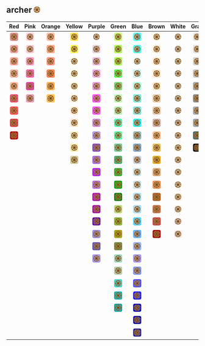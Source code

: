 ## archer ![archer](../../icons/buildings/market.png)
| Red | Pink | Orange | Yellow | Purple | Green | Blue | Brown | White | Gray |
|:-:|:-:|:-:|:-:|:-:|:-:|:-:|:-:|:-:|:-:|
| ![IndianRed](../../icons/buildings/market/IndianRed.png) | ![Pink](../../icons/buildings/market/Pink.png) | ![LightSalmon](../../icons/buildings/market/LightSalmon.png) | ![Gold](../../icons/buildings/market/Gold.png) | ![Lavender](../../icons/buildings/market/Lavender.png) | ![GreenYellow](../../icons/buildings/market/GreenYellow.png) | ![Aqua](../../icons/buildings/market/Aqua.png) | ![Cornsilk](../../icons/buildings/market/Cornsilk.png) | ![White](../../icons/buildings/market/White.png) | ![Gainsboro](../../icons/buildings/market/Gainsboro.png) |
| ![LightCoral](../../icons/buildings/market/LightCoral.png) | ![LightPink](../../icons/buildings/market/LightPink.png) | ![Coral](../../icons/buildings/market/Coral.png) | ![Yellow](../../icons/buildings/market/Yellow.png) | ![Thistle](../../icons/buildings/market/Thistle.png) | ![Chartreuse](../../icons/buildings/market/Chartreuse.png) | ![Cyan](../../icons/buildings/market/Cyan.png) | ![BlanchedAlmond](../../icons/buildings/market/BlanchedAlmond.png) | ![Snow](../../icons/buildings/market/Snow.png) | ![LightGray](../../icons/buildings/market/LightGray.png) |
| ![Salmon](../../icons/buildings/market/Salmon.png) | ![HotPink](../../icons/buildings/market/HotPink.png) | ![Tomato](../../icons/buildings/market/Tomato.png) | ![LightYellow](../../icons/buildings/market/LightYellow.png) | ![Plum](../../icons/buildings/market/Plum.png) | ![LawnGreen](../../icons/buildings/market/LawnGreen.png) | ![LightCyan](../../icons/buildings/market/LightCyan.png) | ![Bisque](../../icons/buildings/market/Bisque.png) | ![HoneyDew](../../icons/buildings/market/HoneyDew.png) | ![Silver](../../icons/buildings/market/Silver.png) |
| ![DarkSalmon](../../icons/buildings/market/DarkSalmon.png) | ![DeepPink](../../icons/buildings/market/DeepPink.png) | ![OrangeRed](../../icons/buildings/market/OrangeRed.png) | ![LemonChiffon](../../icons/buildings/market/LemonChiffon.png) | ![Violet](../../icons/buildings/market/Violet.png) | ![Lime](../../icons/buildings/market/Lime.png) | ![PaleTurquoise](../../icons/buildings/market/PaleTurquoise.png) | ![NavajoWhite](../../icons/buildings/market/NavajoWhite.png) | ![MintCream](../../icons/buildings/market/MintCream.png) | ![DarkGray](../../icons/buildings/market/DarkGray.png) |
| ![LightSalmon](../../icons/buildings/market/LightSalmon.png) | ![MediumVioletRed](../../icons/buildings/market/MediumVioletRed.png) | ![DarkOrange](../../icons/buildings/market/DarkOrange.png) | ![LightGoldenrodYellow](../../icons/buildings/market/LightGoldenrodYellow.png) | ![Orchid](../../icons/buildings/market/Orchid.png) | ![LimeGreen](../../icons/buildings/market/LimeGreen.png) | ![Aquamarine](../../icons/buildings/market/Aquamarine.png) | ![Wheat](../../icons/buildings/market/Wheat.png) | ![Azure](../../icons/buildings/market/Azure.png) | ![Gray](../../icons/buildings/market/Gray.png) |
| ![Crimson](../../icons/buildings/market/Crimson.png) | ![PaleVioletRed](../../icons/buildings/market/PaleVioletRed.png) | ![Orange](../../icons/buildings/market/Orange.png) | ![PapayaWhip](../../icons/buildings/market/PapayaWhip.png) | ![Fuchsia](../../icons/buildings/market/Fuchsia.png) | ![PaleGreen](../../icons/buildings/market/PaleGreen.png) | ![Turquoise](../../icons/buildings/market/Turquoise.png) | ![BurlyWood](../../icons/buildings/market/BurlyWood.png) | ![AliceBlue](../../icons/buildings/market/AliceBlue.png) | ![DimGray](../../icons/buildings/market/DimGray.png) |
| ![Red](../../icons/buildings/market/Red.png) | | | ![Moccasin](../../icons/buildings/market/Moccasin.png) | ![Magenta](../../icons/buildings/market/Magenta.png) | ![LightGreen](../../icons/buildings/market/LightGreen.png) | ![MediumTurquoise](../../icons/buildings/market/MediumTurquoise.png) | ![Tan](../../icons/buildings/market/Tan.png) | ![GhostWhite](../../icons/buildings/market/GhostWhite.png) | ![LightSlateGray](../../icons/buildings/market/LightSlateGray.png) |
| ![FireBrick](../../icons/buildings/market/FireBrick.png) | | | ![PeachPuff](../../icons/buildings/market/PeachPuff.png) | ![MediumOrchid](../../icons/buildings/market/MediumOrchid.png) | ![MediumSpringGreen](../../icons/buildings/market/MediumSpringGreen.png) | ![DarkTurquoise](../../icons/buildings/market/DarkTurquoise.png) | ![RosyBrown](../../icons/buildings/market/RosyBrown.png) | ![WhiteSmoke](../../icons/buildings/market/WhiteSmoke.png) | ![SlateGray](../../icons/buildings/market/SlateGray.png) |
| ![DarkRed](../../icons/buildings/market/DarkRed.png) | | | ![PaleGoldenrod](../../icons/buildings/market/PaleGoldenrod.png) | ![MediumPurple](../../icons/buildings/market/MediumPurple.png) | ![SpringGreen](../../icons/buildings/market/SpringGreen.png) | ![CadetBlue](../../icons/buildings/market/CadetBlue.png) | ![SandyBrown](../../icons/buildings/market/SandyBrown.png) | ![SeaShell](../../icons/buildings/market/SeaShell.png) | ![DarkSlateGray](../../icons/buildings/market/DarkSlateGray.png) |
| | | | ![Khaki](../../icons/buildings/market/Khaki.png) | ![RebeccaPurple](../../icons/buildings/market/RebeccaPurple.png) | ![MediumSeaGreen](../../icons/buildings/market/MediumSeaGreen.png) | ![SteelBlue](../../icons/buildings/market/SteelBlue.png) | ![Goldenrod](../../icons/buildings/market/Goldenrod.png) | ![Beige](../../icons/buildings/market/Beige.png) | ![Black](../../icons/buildings/market/Black.png) |
| | | | ![DarkKhaki](../../icons/buildings/market/DarkKhaki.png) | ![BlueViolet](../../icons/buildings/market/BlueViolet.png) | ![SeaGreen](../../icons/buildings/market/SeaGreen.png) | ![LightSteelBlue](../../icons/buildings/market/LightSteelBlue.png) | ![DarkGoldenrod](../../icons/buildings/market/DarkGoldenrod.png) | ![OldLace](../../icons/buildings/market/OldLace.png) | |
| | | | | ![DarkViolet](../../icons/buildings/market/DarkViolet.png) | ![ForestGreen](../../icons/buildings/market/ForestGreen.png) | ![PowderBlue](../../icons/buildings/market/PowderBlue.png) | ![Peru](../../icons/buildings/market/Peru.png) | ![FloralWhite](../../icons/buildings/market/FloralWhite.png) | |
| | | | | ![DarkOrchid](../../icons/buildings/market/DarkOrchid.png) | ![Green](../../icons/buildings/market/Green.png) | ![LightBlue](../../icons/buildings/market/LightBlue.png) | ![Chocolate](../../icons/buildings/market/Chocolate.png) | ![Ivory](../../icons/buildings/market/Ivory.png) | |
| | | | | ![DarkMagenta](../../icons/buildings/market/DarkMagenta.png) | ![DarkGreen](../../icons/buildings/market/DarkGreen.png) | ![SkyBlue](../../icons/buildings/market/SkyBlue.png) | ![SaddleBrown](../../icons/buildings/market/SaddleBrown.png) | ![AntiqueWhite](../../icons/buildings/market/AntiqueWhite.png) | |
| | | | | ![Purple](../../icons/buildings/market/Purple.png) | ![YellowGreen](../../icons/buildings/market/YellowGreen.png) | ![LightSkyBlue](../../icons/buildings/market/LightSkyBlue.png) | ![Sienna](../../icons/buildings/market/Sienna.png) | ![Linen](../../icons/buildings/market/Linen.png) | |
| | | | | ![Indigo](../../icons/buildings/market/Indigo.png) | ![OliveDrab](../../icons/buildings/market/OliveDrab.png) | ![DeepSkyBlue](../../icons/buildings/market/DeepSkyBlue.png) | ![Brown](../../icons/buildings/market/Brown.png) | ![LavenderBlush](../../icons/buildings/market/LavenderBlush.png) | |
| | | | | ![SlateBlue](../../icons/buildings/market/SlateBlue.png) | ![Olive](../../icons/buildings/market/Olive.png) | ![DodgerBlue](../../icons/buildings/market/DodgerBlue.png) | ![Maroon](../../icons/buildings/market/Maroon.png) | ![MistyRose](../../icons/buildings/market/MistyRose.png) | |
| | | | | ![DarkSlateBlue](../../icons/buildings/market/DarkSlateBlue.png) | ![DarkOliveGreen](../../icons/buildings/market/DarkOliveGreen.png) | ![CornflowerBlue](../../icons/buildings/market/CornflowerBlue.png) | | | |
| | | | | ![MediumSlateBlue](../../icons/buildings/market/MediumSlateBlue.png) | ![MediumAquamarine](../../icons/buildings/market/MediumAquamarine.png) | ![MediumSlateBlue](../../icons/buildings/market/MediumSlateBlue.png) | | | |
| | | | | | ![DarkSeaGreen](../../icons/buildings/market/DarkSeaGreen.png) | ![RoyalBlue](../../icons/buildings/market/RoyalBlue.png) | | | |
| | | | | | ![LightSeaGreen](../../icons/buildings/market/LightSeaGreen.png) | ![Blue](../../icons/buildings/market/Blue.png) | | | |
| | | | | | ![DarkCyan](../../icons/buildings/market/DarkCyan.png) | ![MediumBlue](../../icons/buildings/market/MediumBlue.png) | | | |
| | | | | | ![Teal](../../icons/buildings/market/Teal.png) | ![DarkBlue](../../icons/buildings/market/DarkBlue.png) | | | |
| | | | | | | ![Navy](../../icons/buildings/market/Navy.png) | | | |
| | | | | | | ![MidnightBlue](../../icons/buildings/market/MidnightBlue.png) | | | |